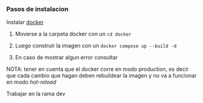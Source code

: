
### Pasos de instalacion

Instalar [docker](https://docs.docker.com/engine/install/)

1. Moverse a la carpeta docker con un `cd docker`

2. Luego construir la imagen con un `docker compose up --build -d` 

3. En caso de mostrar algun error consultar 

NOTA: tener en cuenta que el docker corre en modo production, es decir que cada cambio que hagan deben rebuildear la imagen y no va a funcionar en modo _hot-reload_

Trabajar en la rama dev
